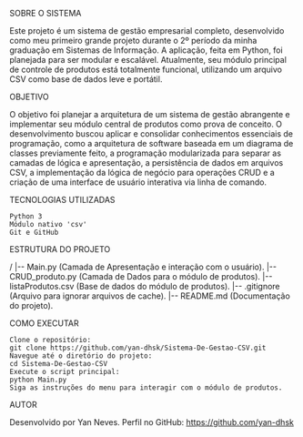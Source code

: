 SOBRE O SISTEMA

Este projeto é um sistema de gestão empresarial completo, desenvolvido como meu primeiro grande projeto durante o 2º período da minha graduação em Sistemas de Informação. A aplicação, feita em Python, foi planejada para ser modular e escalável. Atualmente, seu módulo principal de controle de produtos está totalmente funcional, utilizando um arquivo CSV como base de dados leve e portátil.

OBJETIVO

O objetivo foi planejar a arquitetura de um sistema de gestão abrangente e implementar seu módulo central de produtos como prova de conceito. O desenvolvimento buscou aplicar e consolidar conhecimentos essenciais de programação, como a arquitetura de software baseada em um diagrama de classes previamente feito, a programação modularizada para separar as camadas de lógica e apresentação, a persistência de dados em arquivos CSV, a implementação da lógica de negócio para operações CRUD e a criação de uma interface de usuário interativa via linha de comando.

TECNOLOGIAS UTILIZADAS

    Python 3
    Módulo nativo 'csv'
    Git e GitHub

ESTRUTURA DO PROJETO

/
|-- Main.py (Camada de Apresentação e interação com o usuário).
|-- CRUD_produto.py (Camada de Dados para o módulo de produtos).
|-- listaProdutos.csv (Base de dados do módulo de produtos).
|-- .gitignore (Arquivo para ignorar arquivos de cache).
|-- README.md (Documentação do projeto).

COMO EXECUTAR

    Clone o repositório:
    git clone https://github.com/yan-dhsk/Sistema-De-Gestao-CSV.git
    Navegue até o diretório do projeto:
    cd Sistema-De-Gestao-CSV
    Execute o script principal:
    python Main.py
    Siga as instruções do menu para interagir com o módulo de produtos.

AUTOR

Desenvolvido por Yan Neves.
Perfil no GitHub: https://github.com/yan-dhsk
